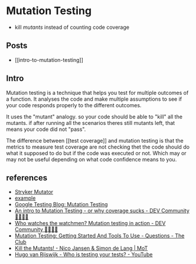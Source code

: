 # Mutation Testing

- kill _mutants_ instead of counting code coverage

## Posts

- [[intro-to-mutation-testing]]

## Intro

Mutation testing is a technique that helps you test for multiple outcomes of a function. It analyses the code and make multiple assumptions to see if your code responds properly to the different outcomes.

It uses the "mutant" analogy. so your code should be able to "kill" all the mutants. if after running all the scenarios theres still mutants left, that means your code did not "pass".

The difference between [[test coverage]] and mutation testing is that the metrics to measure test coverage are not checking thet the code should do what it supposed to do but if the code was executed or not. Which may or may not be useful depending on what code confidence means to you.

## references

- [Stryker Mutator](https://stryker-mutator.io/)
- [example](https://stryker-mutator.io/docs/General/example)
- [Google Testing Blog: Mutation Testing](https://testing.googleblog.com/2021/04/mutation-testing.html)
- [An intro to Mutation Testing \- or why coverage sucks \- DEV Community 👩‍💻👨‍💻](https://dev.to/pedrorijo91/an-intro-to-mutation-testing-or-why-coverage-sucks-3anp)
- [Who watches the watchmen? Mutation testing in action \- DEV Community 👩‍💻👨‍💻](https://dev.to/noriste/who-watches-the-watchmen-mutation-testing-in-action-3889)
- [Mutation Testing: Getting Started And Tools To Use \- Questions \- The Club](https://club.ministryoftesting.com/t/mutation-testing-getting-started-and-tools-to-use/12042/2)
- [Kill the Mutants\! \- Nico Jansen & Simon de Lang \| MoT](https://www.ministryoftesting.com/dojo/lessons/kill-the-mutants-nico-jansen-simon-de-lang)
- [Hugo van Rijswijk \- Who is testing your tests? \- YouTube](https://www.youtube.com/watch?v=Vq9eqZzblfg)


